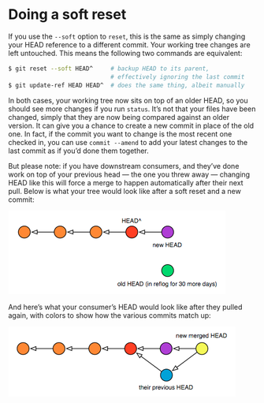 # Doing a soft reset

If you use the `--soft` option to `reset`, this is the same as simply changing your HEAD reference to a different commit. Your working tree changes are left untouched. This means the following two commands are equivalent:

```bash
$ git reset --soft HEAD^     # backup HEAD to its parent,
                             # effectively ignoring the last commit
$ git update-ref HEAD HEAD^  # does the same thing, albeit manually
```

In both cases, your working tree now sits on top of an older HEAD, so you should see more changes if you run `status`. It’s not that your files have been changed, simply that they are now being compared against an older version. It can give you a chance to create a new commit in place of the old one. In fact, if the commit you want to change is the most recent one checked in, you can use `commit --amend` to add your latest changes to the last commit as if you’d done them together.

But please note: if you have downstream consumers, and they’ve done work on top of your previous head — the one you threw away — changing HEAD like this will force a merge to happen automatically after their next pull. Below is what your tree would look like after a soft reset and a new commit:

![Soft Reset Commit](../images/soft-reset-commit.png)

And here’s what your consumer’s HEAD would look like after they pulled again, with colors to show how the various commits match up:

![Soft Reset Pull](../images/soft-reset-pull.png)
